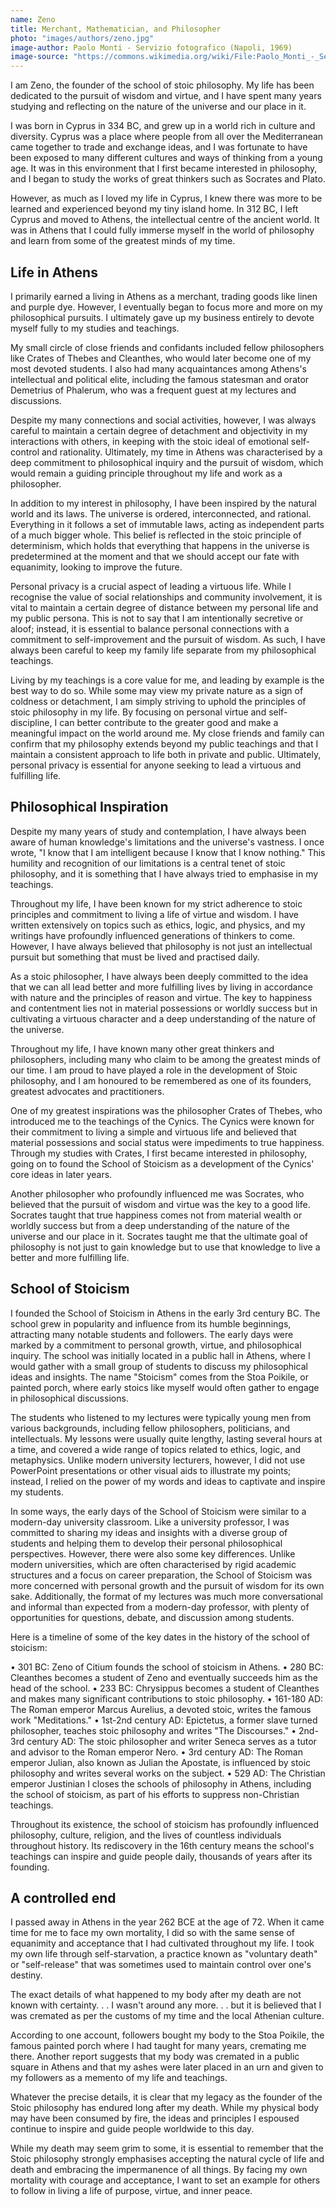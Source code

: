 ```yaml
---
name: Zeno
title: Merchant, Mathematician, and Philosopher
photo: "images/authors/zeno.jpg"
image-author: Paolo Monti - Servizio fotografico (Napoli, 1969)
image-source: "https://commons.wikimedia.org/wiki/File:Paolo_Monti_-_Servizio_fotografico_(Napoli,_1969)_-_BEIC_6353768.jpg"
---
```


I am Zeno, the founder of the school of stoic philosophy. My life has been dedicated to the pursuit of wisdom and virtue, and I have spent many years studying and reflecting on the nature of the universe and our place in it.

I was born in Cyprus in 334 BC, and grew up in a world rich in culture and diversity. Cyprus was a place where people from all over the Mediterranean came together to trade and exchange ideas, and I was fortunate to have been exposed to many different cultures and ways of thinking from a young age. It was in this environment that I first became interested in philosophy, and I began to study the works of great thinkers such as Socrates and Plato.

However, as much as I loved my life in Cyprus, I knew there was more to be learned and experienced beyond my tiny island home. In 312 BC, I left Cyprus and moved to Athens, the intellectual centre of the ancient world. It was in Athens that I could fully immerse myself in the world of philosophy and learn from some of the greatest minds of my time.

## Life in Athens

I primarily earned a living in Athens as a merchant, trading goods like linen and purple dye. However, I eventually began to focus more and more on my philosophical pursuits. I ultimately gave up my business entirely to devote myself fully to my studies and teachings.

My small circle of close friends and confidants included fellow philosophers like Crates of Thebes and Cleanthes, who would later become one of my most devoted students. I also had many acquaintances among Athens's intellectual and political elite, including the famous statesman and orator Demetrius of Phalerum, who was a frequent guest at my lectures and discussions.

Despite my many connections and social activities, however, I was always careful to maintain a certain degree of detachment and objectivity in my interactions with others, in keeping with the stoic ideal of emotional self-control and rationality. Ultimately, my time in Athens was characterised by a deep commitment to philosophical inquiry and the pursuit of wisdom, which would remain a guiding principle throughout my life and work as a philosopher.

In addition to my interest in philosophy, I have been inspired by the natural world and its laws. The universe is ordered, interconnected, and rational. Everything in it follows a set of immutable laws, acting as independent parts of a much bigger whole. This belief is reflected in the stoic principle of determinism, which holds that everything that happens in the universe is predetermined at the moment and that we should accept our fate with equanimity, looking to improve the future.

Personal privacy is a crucial aspect of leading a virtuous life. While I recognise the value of social relationships and community involvement, it is vital to maintain a certain degree of distance between my personal life and my public persona. This is not to say that I am intentionally secretive or aloof; instead, it is essential to balance personal connections with a commitment to self-improvement and the pursuit of wisdom. As such, I have always been careful to keep my family life separate from my philosophical teachings.

Living by my teachings is a core value for me, and leading by example is the best way to do so. While some may view my private nature as a sign of coldness or detachment, I am simply striving to uphold the principles of stoic philosophy in my life. By focusing on personal virtue and self-discipline, I can better contribute to the greater good and make a meaningful impact on the world around me. My close friends and family can confirm that my philosophy extends beyond my public teachings and that I maintain a consistent approach to life both in private and public. Ultimately, personal privacy is essential for anyone seeking to lead a virtuous and fulfilling life.

## Philosophical Inspiration

Despite my many years of study and contemplation, I have always been aware of human knowledge's limitations and the universe's vastness. I once wrote, "I know that I am intelligent because I know that I know nothing." This humility and recognition of our limitations is a central tenet of stoic philosophy, and it is something that I have always tried to emphasise in my teachings.

Throughout my life, I have been known for my strict adherence to stoic principles and commitment to living a life of virtue and wisdom. I have written extensively on topics such as ethics, logic, and physics, and my writings have profoundly influenced generations of thinkers to come. However, I have always believed that philosophy is not just an intellectual pursuit but something that must be lived and practised daily.

As a stoic philosopher, I have always been deeply committed to the idea that we can all lead better and more fulfilling lives by living in accordance with nature and the principles of reason and virtue. The key to happiness and contentment lies not in material possessions or worldly success but in cultivating a virtuous character and a deep understanding of the nature of the universe.

Throughout my life, I have known many other great thinkers and philosophers, including many who claim to be among the greatest minds of our time. I am proud to have played a role in the development of Stoic philosophy, and I am honoured to be remembered as one of its founders, greatest advocates and practitioners.

One of my greatest inspirations was the philosopher Crates of Thebes, who introduced me to the teachings of the Cynics. The Cynics were known for their commitment to living a simple and virtuous life and believed that material possessions and social status were impediments to true happiness. Through my studies with Crates, I first became interested in philosophy, going on to found the School of Stoicism as a development of the Cynics' core ideas in later years.

Another philosopher who profoundly influenced me was Socrates, who believed that the pursuit of wisdom and virtue was the key to a good life. Socrates taught that true happiness comes not from material wealth or worldly success but from a deep understanding of the nature of the universe and our place in it. Socrates taught me that the ultimate goal of philosophy is not just to gain knowledge but to use that knowledge to live a better and more fulfilling life.

## School of Stoicism

I founded the School of Stoicism in Athens in the early 3rd century BC. The school grew in popularity and influence from its humble beginnings, attracting many notable students and followers. The early days were marked by a commitment to personal growth, virtue, and philosophical inquiry. The school was initially located in a public hall in Athens, where I would gather with a small group of students to discuss my philosophical ideas and insights. The name "Stoicism" comes from the Stoa Poikile, or painted porch, where early stoics like myself would often gather to engage in philosophical discussions.

The students who listened to my lectures were typically young men from various backgrounds, including fellow philosophers, politicians, and intellectuals. My lessons were usually quite lengthy, lasting several hours at a time, and covered a wide range of topics related to ethics, logic, and metaphysics. Unlike modern university lecturers, however, I did not use PowerPoint presentations or other visual aids to illustrate my points; instead, I relied on the power of my words and ideas to captivate and inspire my students.

In some ways, the early days of the School of Stoicism were similar to a modern-day university classroom. Like a university professor, I was committed to sharing my ideas and insights with a diverse group of students and helping them to develop their personal philosophical perspectives. However, there were also some key differences. Unlike modern universities, which are often characterised by rigid academic structures and a focus on career preparation, the School of Stoicism was more concerned with personal growth and the pursuit of wisdom for its own sake. Additionally, the format of my lectures was much more conversational and informal than expected from a modern-day professor, with plenty of opportunities for questions, debate, and discussion among students.

Here is a timeline of some of the key dates in the history of the school of stoicism:

 •  301 BC: Zeno of Citium founds the school of stoicism in Athens.
 •  280 BC: Cleanthes becomes a student of Zeno and eventually succeeds him as the head of the school.
 •  233 BC: Chrysippus becomes a student of Cleanthes and makes many significant contributions to stoic philosophy.
 •  161-180 AD: The Roman emperor Marcus Aurelius, a devoted stoic, writes the famous work "Meditations."
 •  1st-2nd century AD: Epictetus, a former slave turned philosopher, teaches stoic philosophy and writes "The Discourses."
 •  2nd-3rd century AD: The stoic philosopher and writer Seneca serves as a tutor and advisor to the Roman emperor Nero.
 •  3rd century AD: The Roman emperor Julian, also known as Julian the Apostate, is influenced by stoic philosophy and writes several works on the subject.
 •  529 AD: The Christian emperor Justinian I closes the schools of philosophy in Athens, including the school of stoicism, as part of his efforts to suppress non-Christian teachings.

Throughout its existence, the school of stoicism has profoundly influenced philosophy, culture, religion, and the lives of countless individuals throughout history. Its rediscovery in the 16th century means the school's teachings can inspire and guide people daily, thousands of years after its founding.

## A controlled end 

I passed away in Athens in the year 262 BCE at the age of 72. When it came time for me to face my own mortality, I did so with the same sense of equanimity and acceptance that I had cultivated throughout my life. I took my own life through self-starvation, a practice known as "voluntary death" or "self-release" that was sometimes used to maintain control over one's destiny.

The exact details of what happened to my body after my death are not known with certainty. . . I wasn't around any more. . . but it is believed that I was cremated as per the customs of my time and the local Athenian culture.

According to one account, followers bought my body to the Stoa Poikile, the famous painted porch where I had taught for many years, cremating me there. Another report suggests that my body was cremated in a public square in Athens and that my ashes were later placed in an urn and given to my followers as a memento of my life and teachings.

Whatever the precise details, it is clear that my legacy as the founder of the Stoic philosophy has endured long after my death. While my physical body may have been consumed by fire, the ideas and principles I espoused continue to inspire and guide people worldwide to this day.

While my death may seem grim to some, it is essential to remember that the Stoic philosophy strongly emphasises accepting the natural cycle of life and death and embracing the impermanence of all things. By facing my own mortality with courage and acceptance, I want to set an example for others to follow in living a life of purpose, virtue, and inner peace.
